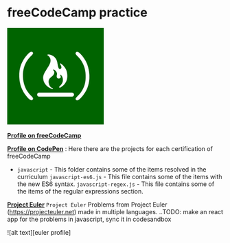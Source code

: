 # freeCodeCamp practice

![alt text][logo]

[logo]: fcc-logo.png "Logo FCC"

**[Profile on freeCodeCamp](https://www.freecodecamp.org/topher)**

**[Profile on CodePen](https://codepen.io/topher88/)** : Here there are the projects for each certification of freeCodeCamp

- `javascript` - This folder contains some of the items resolved in the curriculum
    `javascript-es6.js` - This file contains some of the items with the new ES6 syntax.
    `javascript-regex.js` - This file contains some of the items of the regular expressions section.

**[Project Euler](https://github.com/topher88/Project_Euler_Multi/tree/master/javascript)**
`Project Euler` Problems from Project Euler (https://projecteuler.net) made in multiple languages.
  ..TODO: make an react app for the problems in javascript, sync it in codesandbox
  
  ![alt text][euler profile]
  
  [eulerProfile]: https://projecteuler.net/profile/topher88.png "My profile in Project Euler"
